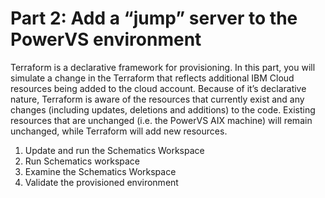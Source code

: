 # Part 2: Add a “jump” server to the PowerVS environment

Terraform is a declarative framework for provisioning. In this part, you will simulate a change in the Terraform that reflects additional IBM Cloud resources being added to the cloud account. Because of it’s declarative nature, Terraform is aware of the resources that currently exist and any changes (including updates, deletions and additions) to the code. Existing resources that are unchanged (i.e. the PowerVS AIX machine) will remain unchanged, while Terraform will add new resources.

1. Update and run the Schematics Workspace
2. Run Schematics workspace
3. Examine the Schematics Workspace
4. Validate the provisioned environment
